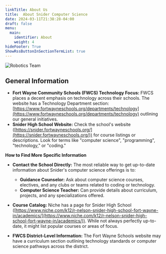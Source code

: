 ```yaml
---
linkTitle: About Us
title:  About Snider Computer Science
date: 2024-03-11T21:38:28-04:00
draft: false
menu:
  main:
    identifier: About
    weight: 4
hideFooter: True
ShowRssButtonInSectionTermList: true
---
```


![Robotics Team](/images/team-shot-00.png)

## General Information

* **Fort Wayne Community Schools (FWCS) Technology Focus:** FWCS places a decent emphasis on technology across their schools.  The website has a Technology Department section: [https://www.fortwayneschools.org/departments/technology](https://www.fortwayneschools.org/departments/technology) outlining our general initiatives.
* **Snider High School Website:** Check the school's website ([https://snider.fortwayneschools.org/](https://snider.fortwayneschools.org/)) for course listings or descriptions. Look for terms like "computer science", "programming", "technology," or "coding."

**How to Find More Specific Information**

* **Contact the School Directly:** The most reliable way to get up-to-date information about Snider's computer science offerings is to:
    * **Guidance Counselor:** Ask about computer science courses, electives, and any clubs or teams related to coding or technology.
    * **Computer Science Teacher:** Can provide details about curriculum, projects, and any specializations offered.

* **Course Catalog:** Niche has a page for Snider High School ([https://www.niche.com/k12/r-nelson-snider-high-school-fort-wayne-in/academics/](https://www.niche.com/k12/r-nelson-snider-high-school-fort-wayne-in/academics/)). While not always perfectly up-to-date, it might list popular courses or areas of focus.

* **FWCS District-Level Information:** The Fort Wayne Schools website may have a curriculum section outlining technology standards or computer science pathways across the district.

